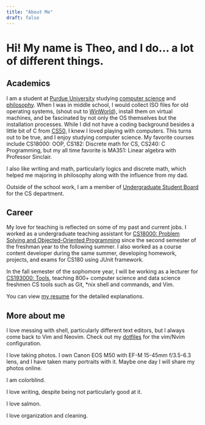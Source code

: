 ```yaml
---
title: "About Me"
draft: false
---
```


# Hi! My name is Theo, and I do... a lot of different things.

## Academics

I am a student at [Purdue University](https://www.purdue.edu/) studying [computer science](https://catalog.purdue.edu/preview_program.php?catoid=14&poid=18776) and [philosophy](https://catalog.purdue.edu/preview_program.php?catoid=14&poid=18803). When I was in middle school, I would collect ISO files for old operating systems, (shout out to [WinWorld](https://winworldpc.com/)), install them on virtual machines, and be fascinated by not only the OS themselves but the installation processes. While I did not have a coding background besides a little bit of C from [CS50](https://cs50.harvard.edu/), I knew I loved playing with computers. This turns out to be true, and I enjoy studying computer science. My favorite courses include CS18000: OOP, CS182: Discrete math for CS, CS240: C Programming, but my all time favorite is MA351: Linear algebra with Professor Sinclair.

I also like writing and math, particularly logics and discrete math, which helped me majoring in philosophy along with the influence from my dad.

Outside of the school work, I am a member of [Undergraduate Student Board](https://purdueusb.com/) for the CS department.

## Career

My love for teaching is reflected on some of my past and current jobs. I worked as a undergraduate teaching assistant for [CS18000: Problem Solving and Objected-Oriented Programming](https://www.cs.purdue.edu/academic-programs/courses/canonical/cs180.html) since the second semester of the freshman year to the following summer. I also worked as a course content developer during the same summer, developing homework, projects, and exams for CS180 using JUnit framework.

In the fall semester of the sophomore year, I will be working as a lecturer for [CS193000: Tools](https://selfservice.mypurdue.purdue.edu/prod/bwckctlg.p_disp_course_detail?cat_term_in=202010&subj_code_in=CS&crse_numb_in=19300), teaching 800+ computer science and data science freshmen CS tools such as Git, \*nix shell and commands, and Vim.

You can view [my resume](./TP_Resume-4_website.pdf) for the detailed explanations.

## More about me

I love messing with shell, particularly different text editors, but I always come back to Vim and Neovim. Check out my [dotfiles](https://github.com/theopn/dotfiles) for the vim/Nvim configuration.

I love taking photos. I own Canon EOS M50 with EF-M 15-45mm f/3.5-6.3 lens, and I have taken many portraits with it. Maybe one day I will share my photos online.

I am colorblind.

I love writing, despite being not particularly good at it.

I love salmon.

I love organization and cleaning.
